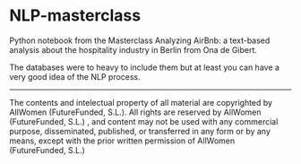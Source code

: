 # NLP-masterclass

Python notebook from the Masterclass Analyzing AirBnb: a text-based analysis about the hospitality industry in Berlin from Ona de Gibert.

The databases were to heavy to include them but at least you can have a very good idea of the NLP process.


-----------------------------------------------------
The contents and intelectual property of all material are copyrighted by AllWomen (FutureFunded, S.L.). All rights are reserved by AllWomen (FutureFunded, S.L.) , and content may not be used with any commercial purpose, disseminated, published, or transferred in any form or by any means, except with the prior written permission of AllWomen (FutureFunded, S.L.)
